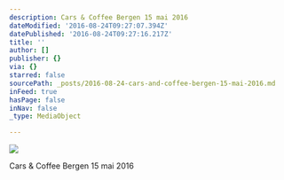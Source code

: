 ```yaml
---
description: Cars & Coffee Bergen 15 mai 2016
dateModified: '2016-08-24T09:27:07.394Z'
datePublished: '2016-08-24T09:27:16.217Z'
title: ''
author: []
publisher: {}
via: {}
starred: false
sourcePath: _posts/2016-08-24-cars-and-coffee-bergen-15-mai-2016.md
inFeed: true
hasPage: false
inNav: false
_type: MediaObject

---
```

![](https://the-grid-user-content.s3-us-west-2.amazonaws.com/cc31bf01-0f2a-45c6-9a17-64daee2048e5.jpg)

Cars & Coffee Bergen 15 mai 2016